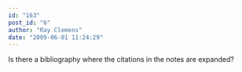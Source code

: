 ```yaml
---
id: "163"
post_id: "6"
author: "Ray Clemens"
date: "2009-06-01 11:24:29"
---
```

Is there a bibliography where the citations in the notes are expanded?
